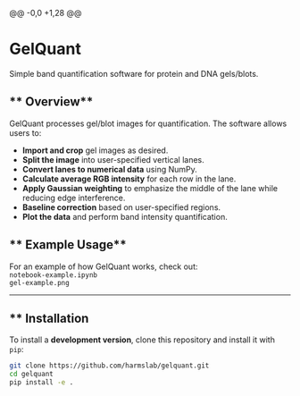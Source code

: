 @@ -0,0 +1,28 @@
# GelQuant

Simple band quantification software for protein and DNA gels/blots. 

## ** Overview**
GelQuant processes gel/blot images for quantification. The software allows users to:  
- **Import and crop** gel images as desired.  
- **Split the image** into user-specified vertical lanes.  
- **Convert lanes to numerical data** using NumPy.  
- **Calculate average RGB intensity** for each row in the lane.  
- **Apply Gaussian weighting** to emphasize the middle of the lane while reducing edge interference.  
- **Baseline correction** based on user-specified regions.  
- **Plot the data** and perform band intensity quantification.  


## ** Example Usage**
For an example of how GelQuant works, check out:  
 `notebook-example.ipynb`  
 `gel-example.png`  

---

## ** Installation
To install a **development version**, clone this repository and install it with `pip`:
```sh
git clone https://github.com/harmslab/gelquant.git
cd gelquant
pip install -e .
